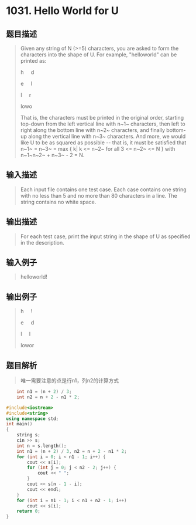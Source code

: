 # 1031. Hello World for U

## 题目描述

> Given any string of N (>=5) characters, you are asked to form the characters into the shape of U. For example, "helloworld" can be printed as:
>
>h&#160;&#160;&#160;&#160;&#160;d
>
>e&#160;&#160;&#160;&#160;&#160;l
>
>l&#160;&#160;&#160;&#160;&#160;r
>
>lowo
>
>That is, the characters must be printed in the original order, starting top-down from the left vertical line with n~1~ characters, then left to right along the bottom line with n~2~ characters, and finally bottom-up along the vertical line with n~3~ characters. And more, we would like U to be as squared as possible -- that is, it must be satisfied that n~1~ = n~3~ = max { k| k <= n~2~ for all 3 <= n~2~ <= N } with n~1~n~2~ + n~3~ - 2 = N.

## 输入描述

> Each input file contains one test case. Each case contains one string with no less than 5 and no more than 80 characters in a line. The string contains no white space.

## 输出描述

> For each test case, print the input string in the shape of U as specified in the description.

## 输入例子

> helloworld!

## 输出例子

>
>h&#160;&#160;&#160;&#160;&#160;!
>
>e&#160;&#160;&#160;&#160;&#160;d
>
>l&#160;&#160;&#160;&#160;&#160;l
>
>lowor
>

## 题目解析

>唯一需要注意的点是行n1，列n2的计算方式
```C++
    int n1 = (n + 2) / 3;
    int n2 = n + 2 - n1 * 2;
```

```C++
#include<iostream>
#include<string>
using namespace std;
int main()
{
	string s;
	cin >> s;
	int n = s.length();
	int n1 = (n + 2) / 3, n2 = n + 2 - n1 * 2;
	for (int i = 0; i < n1 - 1; i++) {
		cout << s[i];
		for (int j = 0; j < n2 - 2; j++) {
			cout << " ";
		}
		cout << s[n - 1 - i];
		cout << endl;
	}
	for (int i = n1 - 1; i < n1 + n2 - 1; i++)
		cout << s[i];
	return 0;
}

```